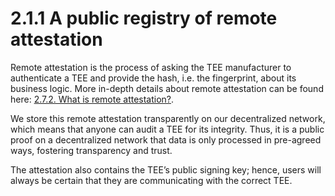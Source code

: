 # 2.1.1 A public registry of remote attestation

Remote attestation is the process of asking the TEE manufacturer to authenticate a TEE and provide the hash, i.e. the fingerprint, about its business logic. More in-depth details about remote attestation can be found here: [2.7.2. What is remote attestation?](2.7-privacy-technology-trusted-execution-environments/2.7.2-what-is-remote-attestation.md).

We store this remote attestation transparently on our decentralized network, which means that anyone can audit a TEE for its integrity. Thus, it is a public proof on a decentralized network that data is only processed in pre-agreed ways, fostering transparency and trust.

The attestation also contains the TEE’s public signing key; hence, users will always be certain that they are communicating with the correct TEE.
